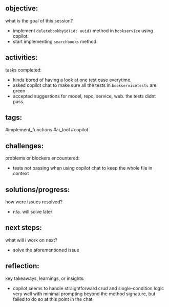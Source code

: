 ## objective:
what is the goal of this session?
- implement `deletebookbyid(id: uuid)` method in `bookservice` using copilot.
- start implementing `searchbooks` method.

## activities:
tasks completed:
- kinda bored of having a look at one test case everytime. 
- asked copilot chat to make sure all the tests in `bookservicetests` are green
- accepted suggestions for model, repo, service, web. the tests didnt pass. 

## tags:
 #implement_functions #ai_tool #copilot

## challenges:
problems or blockers encountered: 
- tests not passing when using copilot chat to keep the whole file in context

## solutions/progress:
how were issues resolved?
- n/a. will solve later

## next steps:
what will i work on next?
- solve the aforementioned issue

## reflection:
key takeaways, learnings, or insights:
- copilot seems to handle straightforward crud and single-condition logic very well with minimal prompting beyond the method signature, but failed to do so at this point in the chat


